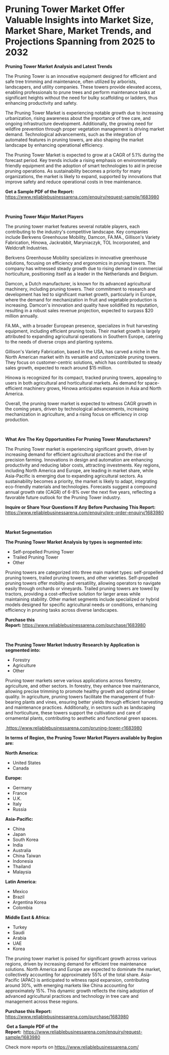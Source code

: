<p><h1>Pruning Tower Market Offer Valuable Insights into Market Size, Market Share, Market Trends, and Projections Spanning from 2025 to 2032</h1></p><p><strong>Pruning Tower Market Analysis and Latest Trends</strong></p>
<p><p>The Pruning Tower is an innovative equipment designed for efficient and safe tree trimming and maintenance, often utilized by arborists, landscapers, and utility companies. These towers provide elevated access, enabling professionals to prune trees and perform maintenance tasks at significant heights without the need for bulky scaffolding or ladders, thus enhancing productivity and safety.</p><p>The Pruning Tower Market is experiencing notable growth due to increasing urbanization, rising awareness about the importance of tree care, and ongoing infrastructure development. Additionally, the growing need for wildfire prevention through proper vegetation management is driving market demand. Technological advancements, such as the integration of automated features in pruning towers, are also shaping the market landscape by enhancing operational efficiency.</p><p>The Pruning Tower Market is expected to grow at a CAGR of 5.1% during the forecast period. Key trends include a rising emphasis on environmentally friendly equipment and the adoption of smart technologies to aid in precise pruning operations. As sustainability becomes a priority for many organizations, the market is likely to expand, supported by innovations that improve safety and reduce operational costs in tree maintenance.</p></p>
<p><strong>Get a Sample PDF of the Report:&nbsp;</strong> <a href="https://www.reliablebusinessarena.com/enquiry/request-sample/1683980?utm_campaign=3270&utm_medium=2&utm_source=Github&utm_content=ia&utm_term=09042025&utm_id=pruning-tower">https://www.reliablebusinessarena.com/enquiry/request-sample/1683980</a></p>
<p>&nbsp;</p>
<p><strong>Pruning Tower Major Market Players</strong></p>
<p><p>The pruning tower market features several notable players, each contributing to the industry's competitive landscape. Key companies include Berkvens Greenhouse Mobility, Damcon, FA.MA., Gillison's Variety Fabrication, Hinowa, Jackrabbit, Maryniaczyk, TOL Incorporated, and Weldcraft Industries.</p><p>Berkvens Greenhouse Mobility specializes in innovative greenhouse solutions, focusing on efficiency and ergonomics in pruning towers. The company has witnessed steady growth due to rising demand in commercial horticulture, positioning itself as a leader in the Netherlands and Belgium.</p><p>Damcon, a Dutch manufacturer, is known for its advanced agricultural machinery, including pruning towers. Their commitment to research and development has led to significant market growth, particularly in Europe, where the demand for mechanization in fruit and vegetable production is increasing. Damcon's innovation and quality have solidified its reputation, resulting in a robust sales revenue projection, expected to surpass $20 million annually.</p><p>FA.MA., with a broader European presence, specializes in fruit harvesting equipment, including efficient pruning tools. Their market growth is largely attributed to expanding agricultural operations in Southern Europe, catering to the needs of diverse crops and planting systems.</p><p>Gillison's Variety Fabrication, based in the USA, has carved a niche in the North American market with its versatile and customizable pruning towers. They focus on customer-centric solutions, which has contributed to steady sales growth, expected to reach around $15 million.</p><p>Hinowa is recognized for its compact, tracked pruning towers, appealing to users in both agricultural and horticultural markets. As demand for space-efficient machinery grows, Hinowa anticipates expansion in Asia and North America.</p><p>Overall, the pruning tower market is expected to witness CAGR growth in the coming years, driven by technological advancements, increasing mechanization in agriculture, and a rising focus on efficiency in crop production.</p></p>
<p>&nbsp;</p>
<p><strong>What Are The Key Opportunities For Pruning Tower Manufacturers?</strong></p>
<p><p>The Pruning Tower market is experiencing significant growth, driven by increasing demand for efficient agricultural practices and the rise of precision farming. Innovations in design and automation are enhancing productivity and reducing labor costs, attracting investments. Key regions, including North America and Europe, are leading in market share, while Asia-Pacific is emerging due to expanding agricultural sectors. As sustainability becomes a priority, the market is likely to adapt, integrating eco-friendly materials and technologies. Forecasts suggest a compound annual growth rate (CAGR) of 6-8% over the next five years, reflecting a favorable future outlook for the Pruning Tower industry.</p></p>
<p><strong>Inquire or Share Your Questions If Any Before Purchasing This Report:</strong> <a href="https://www.reliablebusinessarena.com/enquiry/pre-order-enquiry/1683980?utm_campaign=3270&utm_medium=2&utm_source=Github&utm_content=ia&utm_term=09042025&utm_id=pruning-tower">https://www.reliablebusinessarena.com/enquiry/pre-order-enquiry/1683980</a></p>
<p>&nbsp;</p>
<p><strong>Market Segmentation</strong></p>
<p><strong>The Pruning Tower Market Analysis by types is segmented into:</strong></p>
<p><ul><li>Self-propelled Pruning Tower</li><li>Trailed Pruning Tower</li><li>Other</li></ul></p>
<p><p>Pruning towers are categorized into three main market types: self-propelled pruning towers, trailed pruning towers, and other varieties. Self-propelled pruning towers offer mobility and versatility, allowing operators to navigate easily through orchards or vineyards. Trailed pruning towers are towed by tractors, providing a cost-effective solution for larger areas while maintaining stability. Other market segments include specialized or hybrid models designed for specific agricultural needs or conditions, enhancing efficiency in pruning tasks across diverse landscapes.</p></p>
<p><strong>Purchase this Report:&nbsp;</strong><a href="https://www.reliablebusinessarena.com/purchase/1683980?utm_campaign=3270&utm_medium=2&utm_source=Github&utm_content=ia&utm_term=09042025&utm_id=pruning-tower">https://www.reliablebusinessarena.com/purchase/1683980</a></p>
<p>&nbsp;</p>
<p><strong>The Pruning Tower Market Industry Research by Application is segmented into:</strong></p>
<p><ul><li>Forestry</li><li>Agriculture</li><li>Other</li></ul></p>
<p><p>Pruning tower markets serve various applications across forestry, agriculture, and other sectors. In forestry, they enhance tree maintenance, allowing precise trimming to promote healthy growth and optimal timber quality. In agriculture, pruning towers facilitate the management of fruit-bearing plants and vines, ensuring better yields through efficient harvesting and maintenance practices. Additionally, in sectors such as landscaping and horticulture, these towers support the cultivation and care of ornamental plants, contributing to aesthetic and functional green spaces.</p></p>
<p><a href="https://www.reliablebusinessarena.com/pruning-tower-r1683980?utm_campaign=3270&utm_medium=2&utm_source=Github&utm_content=ia&utm_term=09042025&utm_id=pruning-tower">&nbsp;https://www.reliablebusinessarena.com/pruning-tower-r1683980</a></p>
<p><strong>In terms of Region, the Pruning Tower Market Players available by Region are:</strong></p>
<p>
    <p> <strong> North America: </strong>
        <ul>
            <li>United States</li>
            <li>Canada</li>
        </ul>
        </p> 
    <p> <strong> Europe: </strong>
        <ul>
            <li>Germany</li>
            <li>France</li>
            <li>U.K.</li>
            <li>Italy</li>
            <li>Russia</li>
        </ul>
        </p> 
    <p> <strong> Asia-Pacific: </strong>
        <ul>
            <li>China</li>
            <li>Japan</li>
            <li>South Korea</li>
            <li>India</li>
            <li>Australia</li>
            <li>China Taiwan</li>
            <li>Indonesia</li>
            <li>Thailand</li>
            <li>Malaysia</li>
        </ul>
        </p> 
    <p> <strong> Latin America: </strong>
        <ul>
            <li>Mexico</li>
            <li>Brazil</li>
            <li>Argentina Korea</li>
            <li>Colombia</li>
        </ul>
        </p> 
    <p> <strong> Middle East & Africa: </strong>
        <ul>
            <li>Turkey</li>
            <li>Saudi</li>
            <li>Arabia</li>
            <li>UAE</li>
            <li>Korea</li>
        </ul>
    </p>
    </p>
<p><p>The pruning tower market is poised for significant growth across various regions, driven by increasing demand for efficient tree maintenance solutions. North America and Europe are expected to dominate the market, collectively accounting for approximately 55% of the total share. Asia-Pacific (APAC) is anticipated to witness rapid expansion, contributing around 30%, with emerging markets like China accounting for approximately 15%. This dynamic growth reflects the rising adoption of advanced agricultural practices and technology in tree care and management across these regions.</p></p>
<p><strong>Purchase this Report: </strong><a href="https://www.reliablebusinessarena.com/purchase/1683980?utm_campaign=3270&utm_medium=2&utm_source=Github&utm_content=ia&utm_term=09042025&utm_id=pruning-tower">https://www.reliablebusinessarena.com/purchase/1683980</a></p>
<p>&nbsp;<strong>Get a Sample PDF of the Report:&nbsp;&nbsp;</strong><a href="https://www.reliablebusinessarena.com/enquiry/request-sample/1683980?utm_campaign=3270&utm_medium=2&utm_source=Github&utm_content=ia&utm_term=09042025&utm_id=pruning-tower">https://www.reliablebusinessarena.com/enquiry/request-sample/1683980</a></p>
<p><strong></strong></p>
<p>Check more reports on <a href="https://www.reliablebusinessarena.com/?utm_campaign=3270&utm_medium=2&utm_source=Github&utm_content=ia&utm_term=09042025&utm_id=pruning-tower">https://www.reliablebusinessarena.com/</a></p>